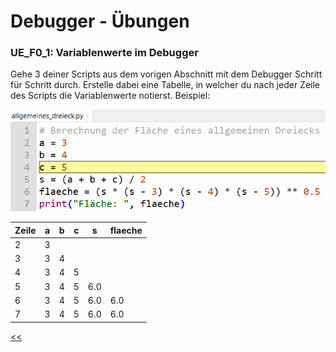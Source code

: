 # Debugger - Übungen

### UE_F0_1: Variablenwerte im Debugger

Gehe 3 deiner Scripts aus dem vorigen Abschnitt mit dem Debugger Schritt für Schritt durch.
Erstelle dabei eine Tabelle, in welcher du nach jeder Zeile des Scripts die Variablenwerte notierst.
Beispiel:

![debugging_variablen.png](../img/4.1/debugging_variablen.png) 


| Zeile | a   | b   | c   | s   | flaeche |
|-------|-----|-----|-----|-----|---------|
| 2     | 3   |     |     |     |         |
| 3     | 3   | 4   |     |     |         |
| 4     | 3   | 4   | 5   |     |         |
| 5     | 3   | 4   | 5   | 6.0 |         |
| 6     | 3   | 4   | 5   | 6.0 | 6.0     |
| 7     | 3   | 4   | 5   | 6.0 | 6.0     |



[<<](../skriptum/4.1_Debugger.md)
